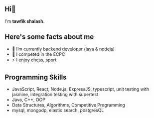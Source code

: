 ## Hi👋

I'm **tawfik shalash**. 

## Here's some facts about me

- 🌱 I’m currently backend developer (java & nodejs)
- 🌱 I competed in the ECPC
- ⚡ I enjoy chess, sport

## Programming Skills
- JavaScript, React, Node.js, ExpressJS, typescript, unit testing with jasmine, integration testing with supertest
- Java, C++, OOP
- Data Structures, Algorithms, Competitive Programming
- mysql, mongodp, elastic search, postgresQL
<!-- 
## Developer Tools
![Linux](https://img.shields.io/badge/Linux-FCC624?style=for-the-badge&logo=linux&logoColor=black)
![Git](https://img.shields.io/badge/GIT-E44C30?style=for-the-badge&logo=git&logoColor=white)
![VS Code](https://img.shields.io/badge/Visual_Studio_Code-0078D4?style=for-the-badge&logo=visual%20studio%20code&logoColor=white)
![Postman](https://img.shields.io/badge/Postman-FF6C37?style=for-the-badge&logo=Postman&logoColor=white)


## You can reach me here
[![Gmail](https://img.shields.io/badge/-GMAIL-D14836?style=for-the-badge&logo=gmail&logoColor=white)](mailto:t.shalash1@gmail.com)
[![LinkedIn](https://img.shields.io/badge/-LINKEDIN-0077B5?style=for-the-badge&logo=linkedin&logoColor=white)](https://www.linkedin.com/in/tawfik-shalash-6517ab1b3/)
[![Facebook](https://img.shields.io/badge/-FACEBOOK-%231877F2.svg?style=for-the-badge&logo=facebook&logoColor=white)](https://www.facebook.com/tawfeek.shalash)

## Some stats
[![Anurag's GitHub stats](https://github-readme-stats.vercel.app/api?username=tawfik-s)](https://github.com/anuraghazra/github-readme-stats)
 -->

